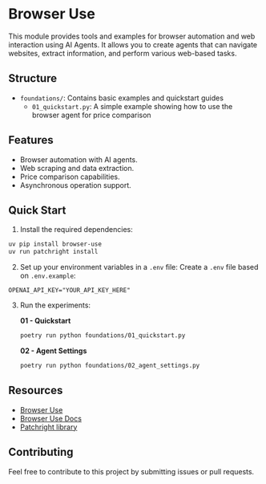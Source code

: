 # Browser Use

This module provides tools and examples for browser automation and web interaction using AI Agents. It allows you to create agents that can navigate websites, extract information, and perform various web-based tasks.

## Structure

- `foundations/`: Contains basic examples and quickstart guides
  - `01_quickstart.py`: A simple example showing how to use the browser agent for price comparison

## Features

- Browser automation with AI agents.
- Web scraping and data extraction.
- Price comparison capabilities.
- Asynchronous operation support.

## Quick Start

1. Install the required dependencies:
```bash
uv pip install browser-use
uv run patchright install
```

2. Set up your environment variables in a `.env` file:
Create a `.env` file based on `.env.example`:
```
OPENAI_API_KEY="YOUR_API_KEY_HERE"
```

3. Run the experiments:

    **01 - Quickstart**
    ```bash
    poetry run python foundations/01_quickstart.py
    ```

    **02 - Agent Settings**
    ```bash
    poetry run python foundations/02_agent_settings.py
    ```

## Resources

- [Browser Use](https://browser-use.com/)
- [Browser Use Docs](https://docs.browser-use.com/introduction)
- [Patchright library](https://github.com/Kaliiiiiiiiii-Vinyzu/patchright)

## Contributing

Feel free to contribute to this project by submitting issues or pull requests.
